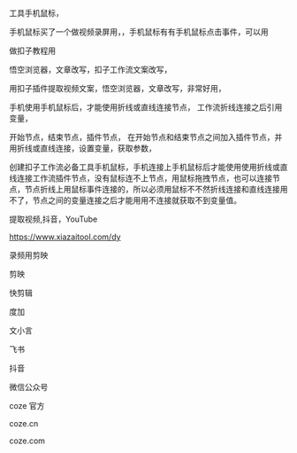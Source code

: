 工具手机鼠标，

手机鼠标买了一个做视频录屏用，，手机鼠标有有手机鼠标点击事件，可以用

做扣子教程用

悟空浏览器，文章改写，扣子工作流文案改写，

用扣子插件提取视频文案，悟空浏览器，文章改写，非常好用，

手机使用手机鼠标后，才能使用折线或直线连接节点， 工作流折线连接之后引用变量，

开始节点，结束节点，插件节点， 在开始节点和结束节点之间加入插件节点，并用折线或直线连接，设置变量，获取参数，

创建扣子工作流必备工具手机鼠标，手机连接上手机鼠标后才能使用使用折线或直线连接工作流插件节点，没有鼠标连不上节点，用鼠标拖拽节点，也可以连接节点，节点折线上用鼠标事件连接的，所以必须用鼠标不不然折线连接和直线连接用不了，节点之间的变量连接之后才能用用不连接就获取不到变量值。

提取视频,抖音，YouTube

https://www.xiazaitool.com/dy


录频用剪映


剪映

快剪辑

度加

文小言

飞书


抖音


微信公众号


coze  官方

coze.cn

coze.com






